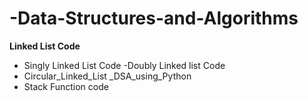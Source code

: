 # -Data-Structures-and-Algorithms
**Linked List Code**
- Singly Linked List Code
-Doubly Linked list Code
- Circular_Linked_List _DSA_using_Python
- Stack Function code
  
  
   

